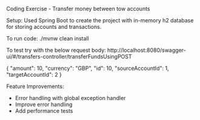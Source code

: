 Coding Exercise - Transfer money between tow accounts

Setup:
Used Spring Boot to create the project with in-memory h2 database for storing accounts and transactions.

To run code:
./mvnw clean install


To test try with the below request body:
http://localhost:8080/swagger-ui/#/transfers-controller/transferFundsUsingPOST

{
  "amount": 10,
  "currency": "GBP",
  "id": 10,
  "sourceAccountId": 1,
  "targetAccountId": 2
}


Feature Improvements:
- Error handling with global exception handler
- Improve error handling
- Add performance tests

